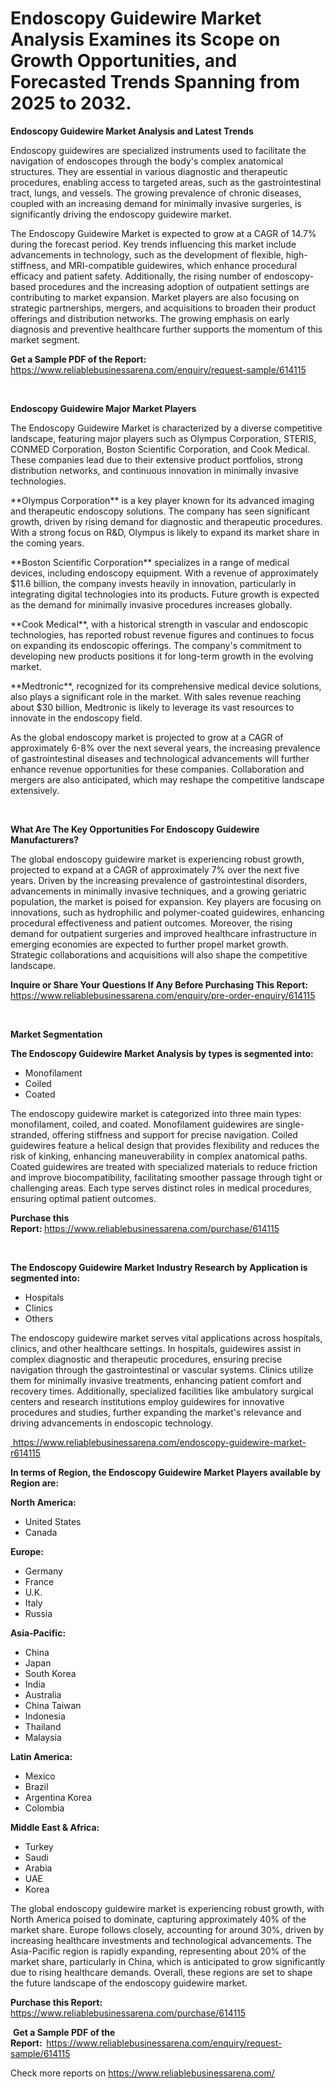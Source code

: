 <p><h1>Endoscopy Guidewire Market Analysis Examines its Scope on Growth Opportunities, and Forecasted Trends Spanning from 2025 to 2032.</h1></p><p><strong>Endoscopy Guidewire Market Analysis and Latest Trends</strong></p>
<p><p>Endoscopy guidewires are specialized instruments used to facilitate the navigation of endoscopes through the body's complex anatomical structures. They are essential in various diagnostic and therapeutic procedures, enabling access to targeted areas, such as the gastrointestinal tract, lungs, and vessels. The growing prevalence of chronic diseases, coupled with an increasing demand for minimally invasive surgeries, is significantly driving the endoscopy guidewire market.</p><p>The Endoscopy Guidewire Market is expected to grow at a CAGR of 14.7% during the forecast period. Key trends influencing this market include advancements in technology, such as the development of flexible, high-stiffness, and MRI-compatible guidewires, which enhance procedural efficacy and patient safety. Additionally, the rising number of endoscopy-based procedures and the increasing adoption of outpatient settings are contributing to market expansion. Market players are also focusing on strategic partnerships, mergers, and acquisitions to broaden their product offerings and distribution networks. The growing emphasis on early diagnosis and preventive healthcare further supports the momentum of this market segment.</p></p>
<p><strong>Get a Sample PDF of the Report:&nbsp;</strong> <a href="https://www.reliablebusinessarena.com/enquiry/request-sample/614115?utm_campaign=3041&utm_medium=2&utm_source=Github&utm_content=ia&utm_term=24032025&utm_id=endoscopy-guidewire">https://www.reliablebusinessarena.com/enquiry/request-sample/614115</a></p>
<p>&nbsp;</p>
<p><strong>Endoscopy Guidewire Major Market Players</strong></p>
<p><p>The Endoscopy Guidewire Market is characterized by a diverse competitive landscape, featuring major players such as Olympus Corporation, STERIS, CONMED Corporation, Boston Scientific Corporation, and Cook Medical. These companies lead due to their extensive product portfolios, strong distribution networks, and continuous innovation in minimally invasive technologies.</p><p>**Olympus Corporation** is a key player known for its advanced imaging and therapeutic endoscopy solutions. The company has seen significant growth, driven by rising demand for diagnostic and therapeutic procedures. With a strong focus on R&D, Olympus is likely to expand its market share in the coming years.</p><p>**Boston Scientific Corporation** specializes in a range of medical devices, including endoscopy equipment. With a revenue of approximately $11.6 billion, the company invests heavily in innovation, particularly in integrating digital technologies into its products. Future growth is expected as the demand for minimally invasive procedures increases globally.</p><p>**Cook Medical**, with a historical strength in vascular and endoscopic technologies, has reported robust revenue figures and continues to focus on expanding its endoscopic offerings. The company's commitment to developing new products positions it for long-term growth in the evolving market.</p><p>**Medtronic**, recognized for its comprehensive medical device solutions, also plays a significant role in the market. With sales revenue reaching about $30 billion, Medtronic is likely to leverage its vast resources to innovate in the endoscopy field.</p><p>As the global endoscopy market is projected to grow at a CAGR of approximately 6-8% over the next several years, the increasing prevalence of gastrointestinal diseases and technological advancements will further enhance revenue opportunities for these companies. Collaboration and mergers are also anticipated, which may reshape the competitive landscape extensively.</p></p>
<p>&nbsp;</p>
<p><strong>What Are The Key Opportunities For Endoscopy Guidewire Manufacturers?</strong></p>
<p><p>The global endoscopy guidewire market is experiencing robust growth, projected to expand at a CAGR of approximately 7% over the next five years. Driven by the increasing prevalence of gastrointestinal disorders, advancements in minimally invasive techniques, and a growing geriatric population, the market is poised for expansion. Key players are focusing on innovations, such as hydrophilic and polymer-coated guidewires, enhancing procedural effectiveness and patient outcomes. Moreover, the rising demand for outpatient surgeries and improved healthcare infrastructure in emerging economies are expected to further propel market growth. Strategic collaborations and acquisitions will also shape the competitive landscape.</p></p>
<p><strong>Inquire or Share Your Questions If Any Before Purchasing This Report:</strong> <a href="https://www.reliablebusinessarena.com/enquiry/pre-order-enquiry/614115?utm_campaign=3041&utm_medium=2&utm_source=Github&utm_content=ia&utm_term=24032025&utm_id=endoscopy-guidewire">https://www.reliablebusinessarena.com/enquiry/pre-order-enquiry/614115</a></p>
<p>&nbsp;</p>
<p><strong>Market Segmentation</strong></p>
<p><strong>The Endoscopy Guidewire Market Analysis by types is segmented into:</strong></p>
<p><ul><li>Monofilament</li><li>Coiled</li><li>Coated</li></ul></p>
<p><p>The endoscopy guidewire market is categorized into three main types: monofilament, coiled, and coated. Monofilament guidewires are single-stranded, offering stiffness and support for precise navigation. Coiled guidewires feature a helical design that provides flexibility and reduces the risk of kinking, enhancing maneuverability in complex anatomical paths. Coated guidewires are treated with specialized materials to reduce friction and improve biocompatibility, facilitating smoother passage through tight or challenging areas. Each type serves distinct roles in medical procedures, ensuring optimal patient outcomes.</p></p>
<p><strong>Purchase this Report:&nbsp;</strong><a href="https://www.reliablebusinessarena.com/purchase/614115?utm_campaign=3041&utm_medium=2&utm_source=Github&utm_content=ia&utm_term=24032025&utm_id=endoscopy-guidewire">https://www.reliablebusinessarena.com/purchase/614115</a></p>
<p>&nbsp;</p>
<p><strong>The Endoscopy Guidewire Market Industry Research by Application is segmented into:</strong></p>
<p><ul><li>Hospitals</li><li>Clinics</li><li>Others</li></ul></p>
<p><p>The endoscopy guidewire market serves vital applications across hospitals, clinics, and other healthcare settings. In hospitals, guidewires assist in complex diagnostic and therapeutic procedures, ensuring precise navigation through the gastrointestinal or vascular systems. Clinics utilize them for minimally invasive treatments, enhancing patient comfort and recovery times. Additionally, specialized facilities like ambulatory surgical centers and research institutions employ guidewires for innovative procedures and studies, further expanding the market's relevance and driving advancements in endoscopic technology.</p></p>
<p><a href="https://www.reliablebusinessarena.com/endoscopy-guidewire-market-r614115?utm_campaign=3041&utm_medium=2&utm_source=Github&utm_content=ia&utm_term=24032025&utm_id=endoscopy-guidewire">&nbsp;https://www.reliablebusinessarena.com/endoscopy-guidewire-market-r614115</a></p>
<p><strong>In terms of Region, the Endoscopy Guidewire Market Players available by Region are:</strong></p>
<p>
    <p> <strong> North America: </strong>
        <ul>
            <li>United States</li>
            <li>Canada</li>
        </ul>
        </p> 
    <p> <strong> Europe: </strong>
        <ul>
            <li>Germany</li>
            <li>France</li>
            <li>U.K.</li>
            <li>Italy</li>
            <li>Russia</li>
        </ul>
        </p> 
    <p> <strong> Asia-Pacific: </strong>
        <ul>
            <li>China</li>
            <li>Japan</li>
            <li>South Korea</li>
            <li>India</li>
            <li>Australia</li>
            <li>China Taiwan</li>
            <li>Indonesia</li>
            <li>Thailand</li>
            <li>Malaysia</li>
        </ul>
        </p> 
    <p> <strong> Latin America: </strong>
        <ul>
            <li>Mexico</li>
            <li>Brazil</li>
            <li>Argentina Korea</li>
            <li>Colombia</li>
        </ul>
        </p> 
    <p> <strong> Middle East & Africa: </strong>
        <ul>
            <li>Turkey</li>
            <li>Saudi</li>
            <li>Arabia</li>
            <li>UAE</li>
            <li>Korea</li>
        </ul>
    </p>
    </p>
<p><p>The global endoscopy guidewire market is experiencing robust growth, with North America poised to dominate, capturing approximately 40% of the market share. Europe follows closely, accounting for around 30%, driven by increasing healthcare investments and technological advancements. The Asia-Pacific region is rapidly expanding, representing about 20% of the market share, particularly in China, which is anticipated to grow significantly due to rising healthcare demands. Overall, these regions are set to shape the future landscape of the endoscopy guidewire market.</p></p>
<p><strong>Purchase this Report: </strong><a href="https://www.reliablebusinessarena.com/purchase/614115?utm_campaign=3041&utm_medium=2&utm_source=Github&utm_content=ia&utm_term=24032025&utm_id=endoscopy-guidewire">https://www.reliablebusinessarena.com/purchase/614115</a></p>
<p>&nbsp;<strong>Get a Sample PDF of the Report:&nbsp;&nbsp;</strong><a href="https://www.reliablebusinessarena.com/enquiry/request-sample/614115?utm_campaign=3041&utm_medium=2&utm_source=Github&utm_content=ia&utm_term=24032025&utm_id=endoscopy-guidewire">https://www.reliablebusinessarena.com/enquiry/request-sample/614115</a></p>
<p><strong></strong></p>
<p>Check more reports on <a href="https://www.reliablebusinessarena.com/?utm_campaign=3041&utm_medium=2&utm_source=Github&utm_content=ia&utm_term=24032025&utm_id=endoscopy-guidewire">https://www.reliablebusinessarena.com/</a></p>